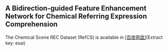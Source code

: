 ## A Bidirection-guided Feature Enhancement Network for Chemical Referring Expression Comprehension

The  Chemical Scene REC Dataset (RefCS) is available in [[百度网盘]](https://pan.baidu.com/s/15AdX_41uovChpvjEGGNKAQ?)(Extract key: esai)
